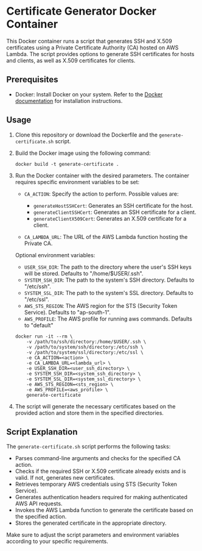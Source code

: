 # Certificate Generator Docker Container

This Docker container runs a script that generates SSH and X.509 certificates using a Private Certificate Authority (CA) hosted on AWS Lambda. The script provides options to generate SSH certificates for hosts and clients, as well as X.509 certificates for clients.

## Prerequisites

- Docker: Install Docker on your system. Refer to the [Docker documentation](https://docs.docker.com/get-docker/) for installation instructions.

## Usage

1. Clone this repository or download the Dockerfile and the `generate-certificate.sh` script.

2. Build the Docker image using the following command:

   ```shell
   docker build -t generate-certificate .
   ```

3. Run the Docker container with the desired parameters. The container requires specific environment variables to be set:

   - `CA_ACTION`: Specify the action to perform. Possible values are:
     - `generateHostSSHCert`: Generates an SSH certificate for the host.
     - `generateClientSSHCert`: Generates an SSH certificate for a client.
     - `generateClientX509Cert`: Generates an X.509 certificate for a client.

   - `CA_LAMBDA_URL`: The URL of the AWS Lambda function hosting the Private CA.

   Optional environment variables:
   - `USER_SSH_DIR`: The path to the directory where the user's SSH keys will be stored. Defaults to "/home/$USER/.ssh".
   - `SYSTEM_SSH_DIR`: The path to the system's SSH directory. Defaults to "/etc/ssh".
   - `SYSTEM_SSL_DIR`: The path to the system's SSL directory. Defaults to "/etc/ssl".
   - `AWS_STS_REGION`: The AWS region for the STS (Security Token Service). Defaults to "ap-south-1".
   - `AWS_PROFILE`: The AWS profile for running aws commands. Defaults to "default"

   ```shell
   docker run -it --rm \
       -v /path/to/ssh/directory:/home/$USER/.ssh \
       -v /path/to/system/ssh/directory:/etc/ssh \
       -v /path/to/system/ssl/directory:/etc/ssl \
       -e CA_ACTION=<action> \
       -e CA_LAMBDA_URL=<lambda_url> \
       -e USER_SSH_DIR=<user_ssh_directory> \
       -e SYSTEM_SSH_DIR=<system_ssh_directory> \
       -e SYSTEM_SSL_DIR=<system_ssl_directory> \
       -e AWS_STS_REGION=<sts_region> \
       -e AWS_PROFILE=<aws_profile> \
       generate-certificate
   ```

4. The script will generate the necessary certificates based on the provided action and store them in the specified directories.

## Script Explanation

The `generate-certificate.sh` script performs the following tasks:

- Parses command-line arguments and checks for the specified CA action.
- Checks if the required SSH or X.509 certificate already exists and is valid. If not, generates new certificates.
- Retrieves temporary AWS credentials using STS (Security Token Service).
- Generates authentication headers required for making authenticated AWS API requests.
- Invokes the AWS Lambda function to generate the certificate based on the specified action.
- Stores the generated certificate in the appropriate directory.

Make sure to adjust the script parameters and environment variables according to your specific requirements.
